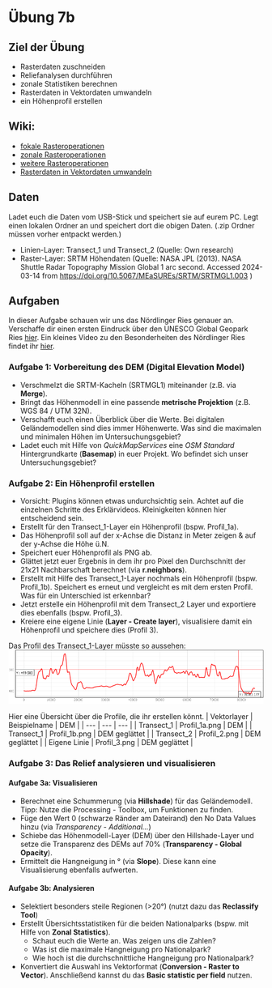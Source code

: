 # Übung 7b
## Ziel der Übung
* Rasterdaten zuschneiden  
* Reliefanalysen durchführen
* zonale Statistiken berechnen
* Rasterdaten in Vektordaten umwandeln
* ein Höhenprofil erstellen

## Wiki:
* [fokale Rasteroperationen](https://courses.gistools.geog.uni-heidelberg.de/giscience/gis-einfuehrung/wikis/qgis-Fokale-Funktionen)
* [zonale Rasteroperationen](https://courses.gistools.geog.uni-heidelberg.de/giscience/gis-einfuehrung/wikis/qgis-Zonale-Funktionen)
* [weitere Rasteroperationen](https://courses.gistools.geog.uni-heidelberg.de/giscience/gis-einfuehrung/wikis/qgis-Weitere-Rasterfunktionen)
* [Rasterdaten in Vektordaten umwandeln](https://courses.gistools.geog.uni-heidelberg.de/giscience/gis-einfuehrung/wikis/qgis-Konvertierung)

## Daten
Ladet euch die Daten vom USB-Stick und speichert sie auf eurem PC. Legt einen lokalen Ordner an und speichert dort die obigen Daten. (.zip Ordner müssen vorher entpackt werden.)
* Linien-Layer: Transect_1 und Transect_2 (Quelle: Own research)
* Raster-Layer: SRTM Höhendaten (Quelle: NASA JPL (2013). NASA Shuttle Radar Topography Mission Global 1 arc second. Accessed 2024-03-14 from https://doi.org/10.5067/MEaSUREs/SRTM/SRTMGL1.003 )

## Aufgaben
In dieser Aufgabe schauen wir uns das Nördlinger Ries genauer an. Verschaffe dir einen ersten Eindruck über den UNESCO Global Geopark Ries [hier](https://www.geopark-ries.de/geologie/). Ein kleines Video zu den Besonderheiten des Nördlinger Ries findet ihr [hier](https://www.youtube.com/watch?v=YPRzwbnE6kI).
### Aufgabe 1: Vorbereitung des DEM (Digital Elevation Model)
* Verschmelzt die SRTM-Kacheln (SRTMGL1) miteinander (z.B. via **Merge**).
* Bringt das Höhenmodell in eine passende **metrische Projektion** (z.B. WGS 84 / UTM 32N).
* Verschafft euch einen Überblick über die Werte. Bei digitalen Geländemodellen sind dies immer Höhenwerte. Was sind die maximalen und minimalen Höhen im Untersuchungsgebiet?
* Ladet euch mit Hilfe von *QuickMapServices* eine *OSM Standard* Hintergrundkarte (**Basemap**) in euer Projekt. Wo befindet sich unser Untersuchungsgebiet?

### Aufgabe 2: Ein Höhenprofil erstellen
* Vorsicht: Plugins können etwas undurchsichtig sein. Achtet auf die einzelnen Schritte des Erklärvideos. Kleinigkeiten können hier entscheidend sein.
* Erstellt für den Transect_1-Layer ein Höhenprofil  (bspw. Profil_1a).
* Das Höhenprofil soll auf der x-Achse die Distanz in Meter zeigen & auf der y-Achse die Höhe ü.N.
* Speichert euer Höhenprofil als PNG ab.
* Glättet jetzt euer Ergebnis in dem ihr pro Pixel den Durchschnitt der 21x21 Nachbarschaft berechnet (via **r.neighbors**).
* Erstellt mit Hilfe des Transect_1-Layer nochmals ein Höhenprofil (bspw. Profil_1b). Speichert es erneut und vergleicht es mit dem ersten Profil. Was für ein Unterschied ist erkennbar?
* Jetzt erstelle ein Höhenprofil mit dem Transect_2 Layer und exportiere dies ebenfalls (bspw. Profil_3).
* Kreiere eine eigene Linie (**Layer - Create layer**),  visualisiere damit ein Höhenprofil und speichere dies (Profil 3).

Das Profil des Transect_1-Layer müsste so aussehen:
![profile](profil_noerdlinger_ries.png)

Hier eine Übersicht über die Profile, die ihr erstellen könnt.
| Vektorlayer | Beispielname | DEM |
| --- | --- | --- |
| Transect_1 | Profil_1a.png | DEM |
| Transect_1 | Profil_1b.png | DEM geglättet |
| Transect_2 | Profil_2.png | DEM geglättet |
| Eigene Linie | Profil_3.png | DEM geglättet |




### Aufgabe 3: Das Relief analysieren und visualisieren
#### Aufgabe 3a: Visualisieren
* Berechnet eine Schummerung (via **Hillshade**) für das Geländemodell. Tipp: Nutze die Processing - Toolbox, um Funktionen zu finden.
* Füge den Wert 0 (schwarze Ränder am Dateirand) den No Data Values hinzu (via *Transparency - Additional...*)
* Schiebe das Höhenmodell-Layer (DEM) über den Hillshade-Layer und setze die Transparenz des DEMs auf 70% (**Transparency - Global Opacity**). 
* Ermittelt die Hangneigung in ° (via **Slope**). Diese kann eine Visualisierung ebenfalls aufwerten.


#### Aufgabe 3b: Analysieren
* Selektiert besonders steile Regionen (>20°) (nutzt dazu das **Reclassify Tool**)
* Erstellt Übersichtsstatistiken für die beiden Nationalparks (bspw. mit Hilfe von **Zonal Statistics**).
  * Schaut euch die Werte an. Was zeigen uns die Zahlen?
  * Was ist die maximale Hangneigung pro Nationalpark?
  * Wie hoch ist die durchschnittliche Hangneigung pro Nationalpark?
* Konvertiert die Auswahl ins Vektorformat (**Conversion - Raster to Vector**). Anschließend kannst du das **Basic statistic per field** nutzen.



